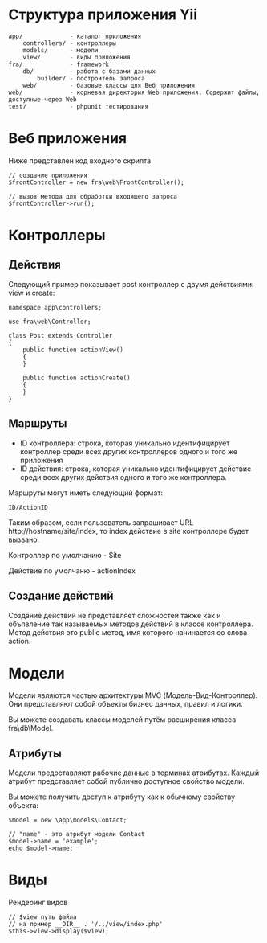 # Структура приложения Yii

~~~
app/             - каталог приложения
    controllers/ - контроллеры
    models/      - модели
    view/        - виды приложения
fra/             - framework
    db/          - работа с базами данных
        builder/ - построитель запроса
    web/         - базовые классы для Веб приложения
web/             - корневая директория Web приложения. Содержит файлы, доступные через Web
test/            - phpunit тестирования
~~~

# Веб приложения

Ниже представлен код входного скрипта
~~~
// создание приложения
$frontController = new fra\web\FrontController();

// вызов метода для обработки входящего запроса
$frontController->run();
~~~

# Контроллеры

## Действия

Следующий пример показывает post контроллер с двумя действиями: view и create:

~~~
namespace app\controllers;

use fra\web\Controller;

class Post extends Controller
{
    public function actionView()
    {
    }

    public function actionCreate()
    {
    }
}
~~~

## Маршруты

* ID контроллера: строка, которая уникально идентифицирует контроллер среди всех других контроллеров одного и того же приложения
* ID действия: строка, которая уникально идентифицирует действие среди всех других действия одного и того же контроллера.

Маршруты могут иметь следующий формат:

~~~
ID/ActionID
~~~

Таким образом, если пользователь запрашивает URL http://hostname/site/index, то index действие в site контроллере будет вызвано.

Контроллер по умолчанию - Site

Действие по умолчаню - actionIndex

## Создание действий

Создание действий не представляет сложностей также как и объявление так называемых методов действий в классе контроллера. Метод действия это public метод, имя которого начинается со слова action.

# Модели

Модели являются частью архитектуры MVC (Модель-Вид-Контроллер). Они представляют собой объекты бизнес данных, правил и логики.

Вы можете создавать классы моделей путём расширения класса fra\db\Model. 

## Атрибуты

Модели предоставляют рабочие данные в терминах атрибутах. Каждый атрибут представляет собой публично доступное свойство модели.

Вы можете получить доступ к атрибуту как к обычному свойству объекта:

~~~
$model = new \app\models\Contact;

// "name" - это атрибут модели Contact
$model->name = 'example';
echo $model->name;
~~~

# Виды

Рендеринг видов

~~~
// $view путь файла
// на пример __DIR__ . '/../view/index.php'
$this->view->display($view);
~~~